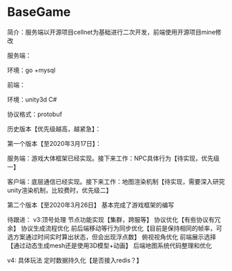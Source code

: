# BaseGame
简介：服务端以开源项目cellnet为基础进行二次开发，前端使用开源项目mine修改

服务端：

  环境：go +mysql
  
前端：

  环境：unity3d C#
  
协议格式：protobuf
 
历史版本【优先级越高，越紧急】：


第一个版本【至2020年3月17日】：

   服务端：游戏大体框架已经实现。接下来工作：NPC具体行为【待实现，优先级一】
   
   客户端：底层通信已经实现。接下来工作：地图渲染机制【待实现，需要深入研究unity渲染机制，比较费时，优先级二】

第二个版本【至2020年3月26日】
    基本完成了游戏框架的编写

  待跟进：
  v3:顶号处理
节点功能实现【集群，跨服等】
协议优化【有些协议有冗余】
协议生成流程优化
前后端移动等行为同步优化【目前是保持相同的帧率，可选方案通过时间实时算出状态，但会出现浮点数】
俯视视角优化
前端展示选择【通过动态生成mesh还是使用3D模型+动画】
后端地图系统代码整理和优化

v4:
具体玩法
定时数据持久化【是否接入redis？】
